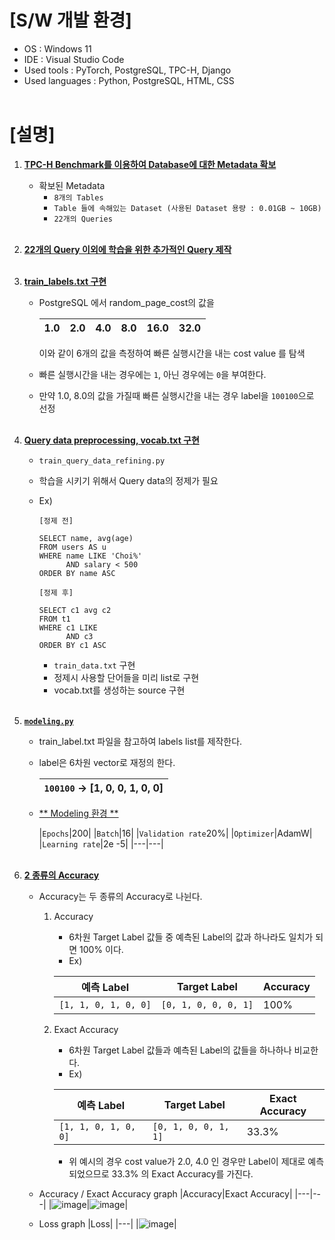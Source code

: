 # [S/W 개발 환경]
* OS : Windows 11
* IDE : Visual Studio Code
* Used tools : PyTorch, PostgreSQL, TPC-H, Django
* Used languages : Python, PostgreSQL, HTML, CSS
<br></br>

# [설명]
1. <U>**TPC-H Benchmark를 이용하여 Database에 대한 Metadata 확보**</U>
   - 확보된 Metadata
     - `8개의 Tables`
     - `Table 들에 속해있는 Dataset (사용된 Dataset 용량 : 0.01GB ~ 10GB)`
     - `22개의 Queries`
<br></br>

2. <U>**22개의 Query 이외에 학습을 위한 추가적인 Query 제작**</U>
<br></br>

3. <U>**train_labels.txt 구현**</U>
   - PostgreSQL 에서 random_page_cost의 값을

     |1.0|2.0|4.0|8.0|16.0|32.0|
     |---|---|---|---|---|---|

     이와 같이 6개의 값을 측정하여 빠른 실행시간을 내는 cost value 를 탐색
   - 빠른 실행시간을 내는 경우에는 `1`, 아닌 경우에는 `0`을 부여한다.
   - 만약 1.0, 8.0의 값을 가질때 빠른 실행시간을 내는 경우 label을 `100100`으로 선정
<br></br>

4. <U>**Query data preprocessing, vocab.txt 구현**</U>
   - `train_query_data_refining.py`
   - 학습을 시키기 위해서 Query data의 정제가 필요
   - Ex) 
      ```
      [정제 전]

      SELECT name, avg(age)
      FROM users AS u
      WHERE name LIKE 'Choi%'
            AND salary < 500
      ORDER BY name ASC
      ```

      ```
      [정제 후]

      SELECT c1 avg c2
      FROM t1
      WHERE c1 LIKE
            AND c3
      ORDER BY c1 ASC
      ```
     - `train_data.txt` 구현
     - 정제시 사용할 단어들을 미리 list로 구현
     - vocab.txt를 생성하는 source 구현
<br></br>

5. <U>**`modeling.py`**</U>
   - train_label.txt 파일을 참고하여 labels list를 제작한다.
   - label은 6차원 vector로 재정의 한다.

      |`100100`  &rarr;  [1, 0, 0, 1, 0, 0]|
      |---|
  
   - <U>** Modeling 환경 **</U>

     |`Epochs`|200|
     |`Batch`|16|
     |`Validation rate`20%|
     |`Optimizer`|AdamW|
     |`Learning rate`|2e -5|
     |---|---|
<br></br>

6. <U>**2 종류의 Accuracy**</U>
   - Accuracy는 두 종류의 Accuracy로 나뉜다.
     1. Accuracy
         - 6차원 Target Label 값들 중 예측된 Label의 값과 하나라도 일치가 되면 100% 이다.
          - Ex)

          |예측 Label|Target Label|Accuracy|
          |---|---|---|
          |`[1, 1, 0, 1, 0, 0]`|`[0, 1, 0, 0, 0, 1]`|100%|

     2. Exact Accuracy
         - 6차원 Target Label 값들과 예측된 Label의 값들을 하나하나 비교한다.
          - Ex)

          |예측 Label|Target Label|Exact Accuracy|
          |---|---|---|
          |`[1, 1, 0, 1, 0, 0]`|`[0, 1, 0, 0, 1, 1]`|33.3%|

         - 위 예시의 경우 cost value가 2.0, 4.0 인 경우만 Label이 제대로 예측 되었으므로 33.3% 의 Exact Accuracy를 가진다.
         
   - Accuracy / Exact Accuracy graph
     |Accuracy|Exact Accuracy|
     |---|---|
     |![image](https://user-images.githubusercontent.com/74132025/191992905-fad99f6f-6bbe-461f-9139-2ec9a6280ccf.png)|![image](https://user-images.githubusercontent.com/74132025/191992940-56ec3483-4e65-4aa6-b7ae-c03f1b2f8e78.png)|

   - Loss graph
     |Loss|
     |---|
     |![image](https://user-images.githubusercontent.com/74132025/191993077-4381f340-37f7-4afa-8c10-ef22d8e6bdfb.png)|
